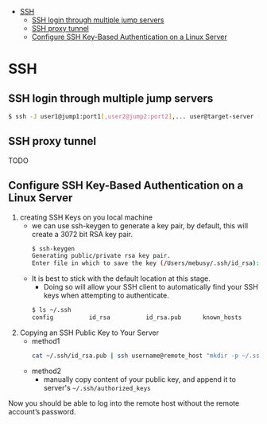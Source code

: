 [](...menustart)

- [SSH](#765553e6c7ac8592c389acb9878a050a)
    - [SSH login through multiple jump servers](#1789c8e8f15757553969b98f85781762)
    - [SSH proxy tunnel](#89d5caa0156d04a91d65eb4874738f05)
    - [Configure SSH Key-Based Authentication on a Linux Server](#f0f02b1fd00a41a63b898fb962d4826d)

[](...menuend)


<h2 id="765553e6c7ac8592c389acb9878a050a"></h2>

# SSH

<h2 id="1789c8e8f15757553969b98f85781762"></h2>

## SSH login through multiple jump servers

```bash
$ ssh -J user1@jump1:port1[,user2@jump2:port2],... user@target-server [-p port]
```

<h2 id="89d5caa0156d04a91d65eb4874738f05"></h2>

## SSH proxy tunnel

TODO


<h2 id="f0f02b1fd00a41a63b898fb962d4826d"></h2>

## Configure SSH Key-Based Authentication on a Linux Server

1. creating SSH Keys on you local machine
    - we can use ssh-keygen to generate a key pair, by default, this will create a 3072 bit RSA key pair.
        ```bash
        $ ssh-keygen
        Generating public/private rsa key pair.
        Enter file in which to save the key (/Users/mebusy/.ssh/id_rsa): 
        ```
    - It is best to stick with the default location at this stage. 
        - Doing so will allow your SSH client to automatically find your SSH keys when attempting to authenticate.
        ```bash
        $ ls ~/.ssh
        config          id_rsa          id_rsa.pub      known_hosts     known_hosts.old
        ```
2. Copying an SSH Public Key to Your Server
    - method1
        ```bash
        cat ~/.ssh/id_rsa.pub | ssh username@remote_host "mkdir -p ~/.ssh && cat >> ~/.ssh/authorized_keys"
        ```
    - method2
        - manually copy content of your public key, and append it to server's `~/.ssh/authorized_keys`


Now you should be able to log into the remote host without the remote account’s password.



